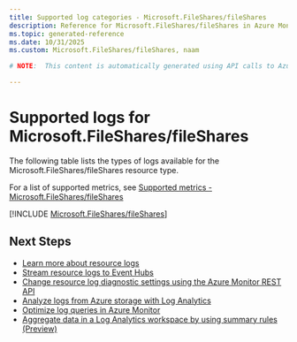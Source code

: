 ```yaml
---
title: Supported log categories - Microsoft.FileShares/fileShares
description: Reference for Microsoft.FileShares/fileShares in Azure Monitor Logs.
ms.topic: generated-reference
ms.date: 10/31/2025
ms.custom: Microsoft.FileShares/fileShares, naam

# NOTE:  This content is automatically generated using API calls to Azure. Any edits made on these files will be overwritten in the next run of the script. 

---
```





# Supported logs for Microsoft.FileShares/fileShares  
The following table lists the types of logs available for the Microsoft.FileShares/fileShares resource type.
  
  
  
For a list of supported metrics, see [Supported metrics - Microsoft.FileShares/fileShares](../supported-metrics/microsoft-fileshares-fileshares-metrics.md)  
  

  
[!INCLUDE [Microsoft.FileShares/fileShares](~/reusable-content/ce-skilling/azure/includes/azure-monitor/reference/logs/microsoft-fileshares-fileshares-logs-include.md)]  
  

## Next Steps

* [Learn more about resource logs](/azure/azure-monitor/essentials/platform-logs-overview)
* [Stream resource logs to Event Hubs](/azure/azure-monitor/essentials/resource-logs#send-to-azure-event-hubs)
* [Change resource log diagnostic settings using the Azure Monitor REST API](/rest/api/monitor/diagnosticsettings)
* [Analyze logs from Azure storage with Log Analytics](/azure/azure-monitor/essentials/resource-logs#send-to-log-analytics-workspace)
* [Optimize log queries in Azure Monitor](/azure/azure-monitor/logs/query-optimization)
* [Aggregate data in a Log Analytics workspace by using summary rules (Preview)](/azure/azure-monitor/logs/summary-rules)